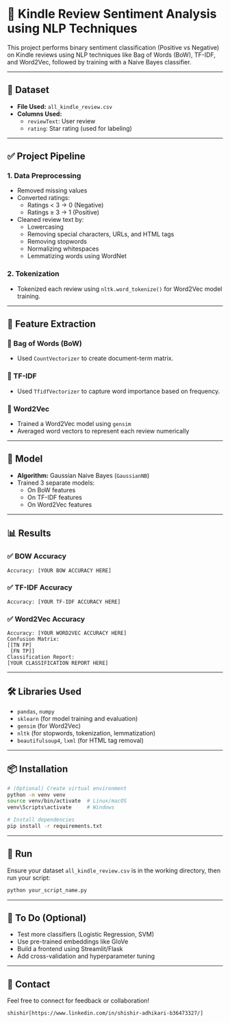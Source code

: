 
# 📘 Kindle Review Sentiment Analysis using NLP Techniques

This project performs binary sentiment classification (Positive vs Negative) on Kindle reviews using NLP techniques like Bag of Words (BoW), TF-IDF, and Word2Vec, followed by training with a Naive Bayes classifier.

---

## 📁 Dataset

- **File Used:** `all_kindle_review.csv`
- **Columns Used:**
  - `reviewText`: User review
  - `rating`: Star rating (used for labeling)

---

## ✅ Project Pipeline

### 1. Data Preprocessing

- Removed missing values
- Converted ratings:
  - Ratings < 3 → 0 (Negative)
  - Ratings ≥ 3 → 1 (Positive)
- Cleaned review text by:
  - Lowercasing
  - Removing special characters, URLs, and HTML tags
  - Removing stopwords
  - Normalizing whitespaces
  - Lemmatizing words using WordNet

### 2. Tokenization

- Tokenized each review using `nltk.word_tokenize()` for Word2Vec model training.

---

## 🧠 Feature Extraction

### 🔹 Bag of Words (BoW)
- Used `CountVectorizer` to create document-term matrix.

### 🔹 TF-IDF
- Used `TfidfVectorizer` to capture word importance based on frequency.

### 🔹 Word2Vec
- Trained a Word2Vec model using `gensim`
- Averaged word vectors to represent each review numerically

---

## 🤖 Model

- **Algorithm:** Gaussian Naive Bayes (`GaussianNB`)
- Trained 3 separate models:
  - On BoW features
  - On TF-IDF features
  - On Word2Vec features

---

## 📊 Results

### ✅ BOW Accuracy
```
Accuracy: [YOUR BOW ACCURACY HERE]
```

### ✅ TF-IDF Accuracy
```
Accuracy: [YOUR TF-IDF ACCURACY HERE]
```

### ✅ Word2Vec Accuracy
```
Accuracy: [YOUR WORD2VEC ACCURACY HERE]
Confusion Matrix:
[[TN FP]
 [FN TP]]
Classification Report:
[YOUR CLASSIFICATION REPORT HERE]
```

---

## 🛠 Libraries Used

- `pandas`, `numpy`
- `sklearn` (for model training and evaluation)
- `gensim` (for Word2Vec)
- `nltk` (for stopwords, tokenization, lemmatization)
- `beautifulsoup4`, `lxml` (for HTML tag removal)

---

## 📦 Installation

```bash
# (Optional) Create virtual environment
python -m venv venv
source venv/bin/activate  # Linux/macOS
venv\Scripts\activate     # Windows

# Install dependencies
pip install -r requirements.txt
```

---

## 🚀 Run

Ensure your dataset `all_kindle_review.csv` is in the working directory, then run your script:

```bash
python your_script_name.py
```

---

## 📌 To Do (Optional)

- Test more classifiers (Logistic Regression, SVM)
- Use pre-trained embeddings like GloVe
- Build a frontend using Streamlit/Flask
- Add cross-validation and hyperparameter tuning

---

## 📧 Contact

Feel free to connect for feedback or collaboration!

```
shishir[https://www.linkedin.com/in/shishir-adhikari-b36473327/]
